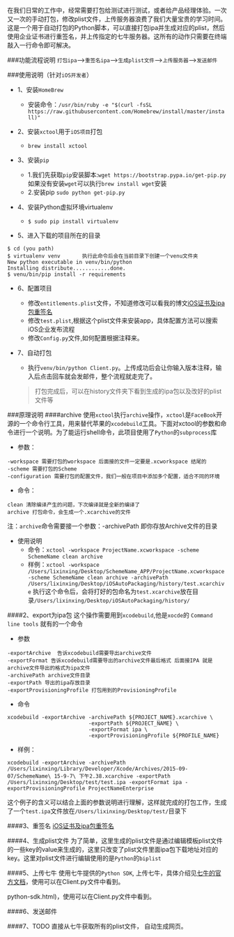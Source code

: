 在我们日常的工作中，经常需要打包给测试进行测试，或者给产品经理体验。一次又一次的手动打包，修改plist文件，上传服务器浪费了我们大量宝贵的学习时间。
这是一个用于自动打包的Python脚本，可以直接打包ipa并生成对应的plist，然后使用企业证书进行重签名，并上传指定的七牛服务器。这所有的动作只需要在终端敲入一行命令即可解决。

###功能流程说明
`打包ipa`-->`重签名ipa`-->`生成plist文件`-->`上传服务器`-->`发送邮件`

###使用说明（针对`iOS开发者`）
+ 1、安装`HomeBrew` 
	+ 安装命令：`/usr/bin/ruby -e "$(curl -fsSL https://raw.githubusercontent.com/Homebrew/install/master/install)"`

+ 2、安装`xctool`用于`iOS项目`打包
	+ `brew install xctool`

+ 3、安装`pip`
	+ 1.我们先获取`pip`安装脚本:`wget https://bootstrap.pypa.io/get-pip.py`
	如果没有安装`wget`可以执行`brew install wget`安装
	+ 2.安装pip `sudo python get-pip.py`

+ 4、安装Python虚拟环境virtualenv
	+ `$ sudo pip install virtualenv`

+ 5、进入下载的项目所在的目录
```shell
$ cd (you path)
$ virtualenv venv		执行此命令后会在当前目录下创建一个venu文件夹
New python executable in venv/bin/python
Installing distribute............done.
$ venu/bin/pip install -r requirements
```

+ 6、配置项目
	+ 修改`entitlements.plist`文件，不知道修改可以看我的博文[iOS证书及ipa包重签名](http://devlxx.com/ioszheng-shu-ji-ipabao-zhong-qian-ming/)
	+ 修改`test.plist`,根据这个plist文件来安装app，具体配置方法可以搜索iOS企业发布流程
	+ 修改`Config.py`文件,如何配置根据注释来。

+ 7、自动打包
	+ 执行`venv/bin/python Client.py`。上传成功后会让你输入版本注释，输入后点击回车就会发邮件，整个流程就走完了。
	> 打包完成后，可以在history文件夹下看到生成的ipa包以及改好的plist文件等


###原理说明
####archive
使用`xctool`执行`archive`操作，`xctool`是`FaceBook`开源的一个命令行工具，用来替代苹果的`xcodebuild`工具。下面对xctool的参数和命令进行一个说明。为了能运行shell命令，此项目使用了`Python`的`subprocess`库
+ 参数：
```
-workspace 需要打包的workspace 后面接的文件一定要是.xcworkspace 结尾的
-scheme 需要打包的Scheme
-configuration 需要打包的配置文件，我们一般在项目中添加多个配置，适合不同的环境
```
+ 命令：
```
clean 清除编译产生的问题，下次编译就是全新的编译了
archive 打包命令，会生成一个.xcarchive的文件
```
注：`archive`命令需要接一个参数：-archivePath 即你存放Archive文件的目录
+ 使用说明
	+ 命令：`xctool -workspace ProjectName.xcworkspace -scheme SchemeName clean archive`
	+ 样例：`xctool -workspace /Users/lixinxing/Desktop/SchemeName_APP/ProjectName.xcworkspace -scheme SchemeName clean archive -archivePath /Users/lixinxing/Desktop/iOSAutoPackaging/history/test.xcarchive`
执行这个命令后，会将打好的包命名为`test.xcarchive`放在目录`/Users/lixinxing/Desktop/iOSAutoPackaging/history/`

####2、export为ipa包
这个操作需要用到`xcodebuild`,他是`xocde`的 `Command line tools` 就有的一个命令
+ 参数
```
-exportArchive  告诉xcodebuild需要导出archive文件
-exportFormat 告诉xcodebuild需要导出的archive文件最后格式 后面接IPA 就是archive文件导出的格式为ipa文件
-archivePath archive文件目录
-exportPath 导出的ipa存放目录
-exportProvisioningProfile 打包用到的ProvisioningProfile
```

+ 命令
```
xcodebuild -exportArchive -archivePath ${PROJECT_NAME}.xcarchive \
                          -exportPath ${PROJECT_NAME} \
                          -exportFormat ipa \
                          -exportProvisioningProfile ${PROFILE_NAME}
```

+ 样例：
```
xcodebuild -exportArchive -archivePath /Users/lixinxing/Library/Developer/Xcode/Archives/2015-09-07/SchemeName\ 15-9-7\ 下午2.38.xcarchive -exportPath /Users/lixinxing/Desktop/test/test.ipa -exportFormat ipa -exportProvisioningProfile ProjectNameEnterprise
```
这个例子的含义可以结合上面的参数说明进行理解，这样就完成的打包工作，生成了一个`test.ipa`文件放在`/Users/lixinxing/Desktop/test/`目录下

####3、重签名
[iOS证书及ipa包重签名](http://devlxx.com/ioszheng-shu-ji-ipabao-zhong-qian-ming/)

####4、生成plist文件
为了简单，这里生成的plist文件是通过编辑模板plist文件的一些key的value来生成的，这里只改变了plist文件里面ipa包下载地址对应的key。这里对plist文件进行编辑使用的是`Python`的`biplist`

####5、上传七牛
使用七牛提供的`Python SDK`, 上传七牛，具体介绍见[七牛的官方文档](http://developer.qiniu.com/docs/v6/sdk/python-sdk.html)，使用可以在Client.py文件中看到。

python-sdk.html)，使用可以在Client.py文件中看到。

####6、发送邮件

####7、TODO
直接从七牛获取所有的plist文件， 自动生成网页。
